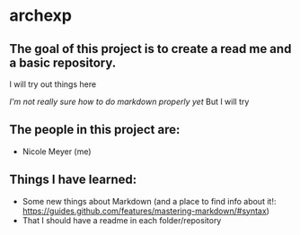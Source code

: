 # archexp
## The goal of this project is to create a read me and a basic repository.
I will try out things here

_I'm not really sure how to do markdown properly yet_
But I will try
## The people in this project are:
* Nicole Meyer (me)
## Things I have learned:
* Some new things about Markdown (and a place to find info about it!: https://guides.github.com/features/mastering-markdown/#syntax)
* That I should have a readme in each folder/repository
